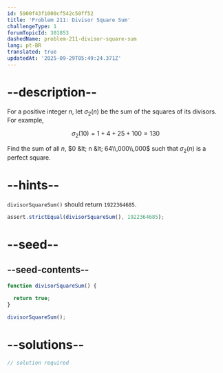 ```yaml
---
id: 5900f43f1000cf542c50ff52
title: 'Problem 211: Divisor Square Sum'
challengeType: 1
forumTopicId: 301853
dashedName: problem-211-divisor-square-sum
lang: pt-BR
translated: true
updatedAt: '2025-09-29T05:49:24.371Z'
---
```


# --description--

For a positive integer $n$, let $σ_2(n)$ be the sum of the squares of its divisors. For example,

$$σ_2(10) = 1 + 4 + 25 + 100 = 130$$

Find the sum of all $n$, $0 &lt; n &lt; 64\\,000\\,000$ such that $σ_2(n)$ is a perfect square.

# --hints--

`divisorSquareSum()` should return `1922364685`.

```js
assert.strictEqual(divisorSquareSum(), 1922364685);
```

# --seed--

## --seed-contents--

```js
function divisorSquareSum() {

  return true;
}

divisorSquareSum();
```

# --solutions--

```js
// solution required
```
